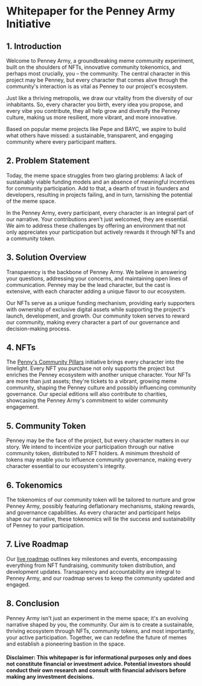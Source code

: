 # Whitepaper for the Penney Army Initiative

## 1. Introduction
Welcome to Penney Army, a groundbreaking meme community experiment, built on the shoulders of NFTs, innovative community tokenomics, and perhaps most crucially, you – the community. The central character in this project may be Penney, but every character that comes alive through the community's interaction is as vital as Penney to our project's ecosystem.

Just like a thriving metropolis, we draw our vitality from the diversity of our inhabitants. So, every character you birth, every idea you propose, and every vibe you contribute, they all help grow and diversify the Penney culture, making us more resilient, more vibrant, and more innovative.

Based on popular meme projects like Pepe and BAYC, we aspire to build what others have missed: a sustainable, transparent, and engaging community where every participant matters.

## 2. Problem Statement
Today, the meme space struggles from two glaring problems: A lack of sustainably viable funding models and an absence of meaningful incentives for community participation. Add to that, a dearth of trust in founders and developers, resulting in projects failing, and in turn, tarnishing the potential of the meme space.

In the Penney Army, every participant, every character is an integral part of our narrative. Your contributions aren't just welcomed, they are essential. We aim to address these challenges by offering an environment that not only appreciates your participation but actively rewards it through NFTs and a community token.

## 3. Solution Overview
Transparency is the backbone of Penney Army. We believe in answering your questions, addressing your concerns, and maintaining open lines of communication. Penney may be the lead character, but the cast is extensive, with each character adding a unique flavor to our ecosystem.

Our NFTs serve as a unique funding mechanism, providing early supporters with ownership of exclusive digital assets while supporting the project's launch, development, and growth. Our community token serves to reward our community, making every character a part of our governance and decision-making process.

## 4. NFTs
The [Penny's Community Pillars](https://nfts.penneyarmy.com) initiative brings every character into the limelight. Every NFT you purchase not only supports the project but enriches the Penney ecosystem with another unique character. Your NFTs are more than just assets; they're tickets to a vibrant, growing meme community, shaping the Penney culture and possibly influencing community governance. Our special editions will also contribute to charities, showcasing the Penney Army's commitment to wider community engagement.

## 5. Community Token
Penney may be the face of the project, but every character matters in our story. We intend to incentivize your participation through our native community token, distributed to NFT holders. A minimum threshold of tokens may enable you to influence community governance, making every character essential to our ecosystem's integrity.

## 6. Tokenomics
The tokenomics of our community token will be tailored to nurture and grow Penney Army, possibly featuring deflationary mechanisms, staking rewards, and governance capabilities. As every character and participant helps shape our narrative, these tokenomics will tie the success and sustainability of Penney to your participation.

## 7. Live Roadmap
Our [live roadmap](https://github.com/users/PenneyArmy/projects/1/views/1) outlines key milestones and events, encompassing everything from NFT fundraising, community token distribution, and development updates. Transparency and accountability are integral to Penney Army, and our roadmap serves to keep the community updated and engaged.

## 8. Conclusion
Penney Army isn't just an experiment in the meme space; it's an evolving narrative shaped by you, the community. Our aim is to create a sustainable, thriving ecosystem through NFTs, community tokens, and most importantly, your active participation. Together, we can redefine the future of memes and establish a pioneering bastion in the space.

#### Disclaimer: This whitepaper is for informational purposes only and does not constitute financial or investment advice. Potential investors should conduct their own research and consult with financial advisors before making any investment decisions.
